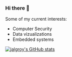 ### Hi there 👋

Some of my current interests:

- Computer Security
- Data vizualizations
- Embedded systems

[![jalgroy's GitHub stats](https://github-readme-stats.vercel.app/api?username=jalgroy)](https://github.com/anuraghazra/github-readme-stats)
